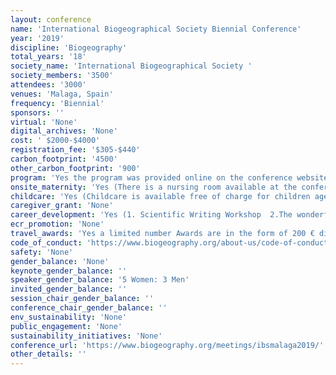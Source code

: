 ```yaml
---
layout: conference 
name: 'International Biogeographical Society Biennial Conference'
year: '2019'
discipline: 'Biogeography'
total_years: '18'
society_name: 'International Biogeographical Society '
society_members: '3500'
attendees: '3000'
venues: 'Malaga, Spain'
frequency: 'Biennial'
sponsors: ''
virtual: 'None'
digital_archives: 'None'
cost: ' $2000-$4000'
registration_fee: '$305-$440'
carbon_footprint: '4500'
other_carbon_footprint: '900'
program: 'Yes the program was provided online on the conference website in .pdf and interactive versions.'
onsite_maternity: 'Yes (There is a nursing room available at the conference centre and babies/nursing mothers are welcome at the conference itself, however children ages 0-2 are unable to be offered childcare due to restrictions that apply regarding facilities and qualification of personnel. )'
childcare: 'Yes (Childcare is available free of charge for children ages 3-12 at the conference venue.  There is a nursing room available at the conference centre and babies/nursing mothers are welcome at the conference itself, however children ages 0-2 are unable to be offered childcare due to restrictions that apply regarding facilities and qualification of personnel. This service is provided free of charge for IBS Malaga 2019 conference attendees. Staffed by trained personnel, with crafts and activities, Hours available:   8 am – 8pm '
caregiver_grant: 'None'
career_development: 'Yes (1. Scientific Writing Workshop  2.The wonderful world of Github 3. How to make a video of your research 4.Making your CV stand out)'
ecr_promotion: 'None'
travel_awards: 'Yes a limited number Awards are in the form of 200 € discount on registration,  and assessed on need or need-plus-merit.'
code_of_conduct: 'https://www.biogeography.org/about-us/code-of-conduct/'
safety: 'None'
gender_balance: 'None'
keynote_gender_balance: ''
speaker_gender_balance: '5 Women: 3 Men'
invited_gender_balance: ''
session_chair_gender_balance: ''
conference_chair_gender_balance: ''
env_sustainability: 'None'
public_engagement: 'None'
sustainability_initiatives: 'None'
conference_url: 'https://www.biogeography.org/meetings/ibsmalaga2019/'
other_details: ''
---
```

